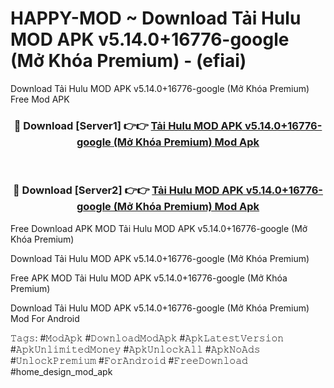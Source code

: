 # HAPPY-MOD ~ Download Tải Hulu MOD APK v5.14.0+16776-google (Mở Khóa Premium) - (efiai)
Download Tải Hulu MOD APK v5.14.0+16776-google (Mở Khóa Premium) Free Mod APK

<div align="center">
<h3>🔴 Download [Server1] 👉👉 <a href="https://apk-comot.site?title=Tải_Hulu_MOD_APK_v5.14.0+16776-google_(Mở_Khóa_Premium)">Tải Hulu MOD APK v5.14.0+16776-google (Mở Khóa Premium) Mod Apk</a></h3><br>

<h3>🔴 Download [Server2] 👉👉 <a href="https://apk-comot.site?title=Tải_Hulu_MOD_APK_v5.14.0+16776-google_(Mở_Khóa_Premium)">Tải Hulu MOD APK v5.14.0+16776-google (Mở Khóa Premium) Mod Apk</a></h3>
</div>


Free Download APK MOD Tải Hulu MOD APK v5.14.0+16776-google (Mở Khóa Premium)

Download Tải Hulu MOD APK v5.14.0+16776-google (Mở Khóa Premium) 

Free APK MOD Tải Hulu MOD APK v5.14.0+16776-google (Mở Khóa Premium) 

Download Tải Hulu MOD APK v5.14.0+16776-google (Mở Khóa Premium) Mod For Android

𝚃𝚊𝚐𝚜: #𝙼𝚘𝚍𝙰𝚙𝚔 #𝙳𝚘𝚠𝚗𝚕𝚘𝚊𝚍𝙼𝚘𝚍𝙰𝚙𝚔 #𝙰𝚙𝚔𝙻𝚊𝚝𝚎𝚜𝚝𝚅𝚎𝚛𝚜𝚒𝚘𝚗 #𝙰𝚙𝚔𝚄𝚗𝚕𝚒𝚖𝚒𝚝𝚎𝚍𝙼𝚘𝚗𝚎𝚢 #𝙰𝚙𝚔𝚄𝚗𝚕𝚘𝚌𝚔𝙰𝚕𝚕 #𝙰𝚙𝚔𝙽𝚘𝙰𝚍𝚜 #𝚄𝚗𝚕𝚘𝚌𝚔𝙿𝚛𝚎𝚖𝚒𝚞𝚖 #𝙵𝚘𝚛𝙰𝚗𝚍𝚛𝚘𝚒𝚍 #𝙵𝚛𝚎𝚎𝙳𝚘𝚠𝚗𝚕𝚘𝚊𝚍 #home_design_mod_apk